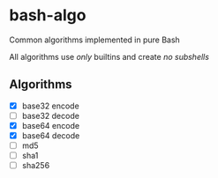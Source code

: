 # bash-algo

Common algorithms implemented in pure Bash

All algorithms use _only_ builtins and create _no subshells_

## Algorithms

- [x] base32 encode
- [ ] base32 decode
- [x] base64 encode
- [x] base64 decode
- [ ] md5
- [ ] sha1
- [ ] sha256

